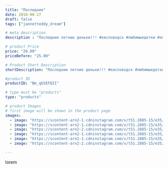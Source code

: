 ```yaml
---
title: "Последние"
date: 2018-08-27
draft: false
tags: ["jannetteddy_dream"]

# meta description
description : "Последние летние деньки!!! #кисловодск #любимыедетки #яжелаювсемсчастья"

# product Price
price: "20.00"
priceBefore: "25.00"

# Product Short Description
shortDescription: "Последние летние деньки!!! #кисловодск #любимыедетки #яжелаювсемсчастья"

#product ID
productID: "Bm_qGSEFQII"

# type must be "products"
type: "products"

# product Images
# first image will be shown in the product page
images:
  - image: "https://scontent-arn2-1.cdninstagram.com/v/t51.2885-15/e35/39756320_337810826961397_1014889300187152384_n.jpg?_nc_ht=scontent-arn2-1.cdninstagram.com&_nc_cat=101&_nc_ohc=D1gVGDd3LZYAX9SWovL&se=7&tp=1&oh=6e75585f97c232fc9b86d5a21c0d6098&oe=605C287B&ig_cache_key=MTg1NTM4NjQ4MDc5MTEyOTAyNw%3D%3D.2"
  - image: "https://scontent-arn2-1.cdninstagram.com/v/t51.2885-15/e35/39202924_230213614314602_6268022731447468032_n.jpg?_nc_ht=scontent-arn2-1.cdninstagram.com&_nc_cat=102&_nc_ohc=68OZCTtC3BYAX-WwFwp&se=7&tp=1&oh=65552fc2ad913a55652ecd998716f762&oe=605B4BD4&ig_cache_key=MTg1NTM4NjYyNzM5ODgzMTU4OA%3D%3D.2"
  - image: "https://scontent-arn2-2.cdninstagram.com/v/t51.2885-15/e35/39803267_2120999508162612_4301843083374362624_n.jpg?_nc_ht=scontent-arn2-2.cdninstagram.com&_nc_cat=100&_nc_ohc=ESY8ziYeNeIAX9rEnnk&se=7&tp=1&oh=2fd05c7b27fa206cafb6a044d6ce7ef9&oe=605CD85D&ig_cache_key=MTg1NTM4NjYyOTE3NzIxNjU4Ng%3D%3D.2"
  - image: "https://scontent-arn2-1.cdninstagram.com/v/t51.2885-15/e35/39301479_654711488228978_8738032894091460608_n.jpg?_nc_ht=scontent-arn2-1.cdninstagram.com&_nc_cat=102&_nc_ohc=W1eeZ19d4UQAX9s9w2A&se=7&tp=1&oh=e073ba59ae77dc51e5c5244d8050c001&oe=605DA2F3&ig_cache_key=MTg1NTM4NjYwOTgxNjMzMjE0Mg%3D%3D.2"
  - image: "https://scontent-arn2-1.cdninstagram.com/v/t51.2885-15/e35/38694422_238673963510839_3326026818665840640_n.jpg?_nc_ht=scontent-arn2-1.cdninstagram.com&_nc_cat=107&_nc_ohc=NjNDkrHTTtwAX8c6O_f&se=7&tp=1&oh=8ec9813dd3afb49cb9a8836edd65e323&oe=605D7D14&ig_cache_key=MTg1NTM4NjUyNzYzMzA5ODUxOA%3D%3D.2"
  - image: "https://scontent-arn2-2.cdninstagram.com/v/t51.2885-15/e35/39381481_263580904269461_5370736344563712000_n.jpg?_nc_ht=scontent-arn2-2.cdninstagram.com&_nc_cat=105&_nc_ohc=nClUA3yhnBMAX_NauAW&se=7&tp=1&oh=07de200316ea03ab7e4f66a1aa8a59d7&oe=605D7AC7&ig_cache_key=MTg1NTM4NjY1MjY5ODk3MjcwOA%3D%3D.2"

---
```

lorem
